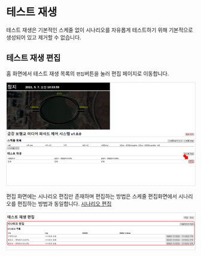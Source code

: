 # 테스트 재생
테스트 재생은 기본적인 스케줄 없이 시나리오를 자유롭게 테스트하기 위해 기본적으로 생성되어 있고 제거할 수 없습니다.

## 테스트 재생 편집

홈 화면에서 테스트 재생 목록의 `편집`버튼을 눌러 편집 페이지로 이동합니다.

<img src="./img/editTest.jpg" style="border: 1px solid #e2e2e2"/>

편집 화면에는 시나리오 편집만 존재하며 편집하는 방법은 스케줄 편집화면에서 시나리오를 편집하는 방법과 동일합니다. [시나리오 편집](../schedule/scenarios.md)

<img src="./img/testEditor.jpg" style="border: 1px solid #e2e2e2"/>
